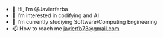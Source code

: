 - 👋 Hi, I’m @Javierferba
- 👀 I’m interested in codifying and AI
- 🌱 I’m currently studiying Software/Computing Engineering
- 📫 How to reach me javierfb73@gmail.com

<!---
Javierferba/Javierferba is a ✨ special ✨ repository because its `README.md` (this file) appears on your GitHub profile.
You can click the Preview link to take a look at your changes.
--->
